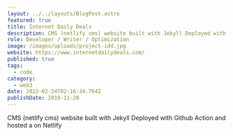 ```yaml
---
layout: ../../layouts/BlogPost.astro
featured: true
title: Internet Daily Deals
description: CMS (netlify cms) website built with Jekyll Deployed with Github Action and hosted on Netlify
role: Developer / Writer / Optimization
image: /images/uploads/project-idd.jpg
website: https://www.internetdailydeals.com/
published: true
tags:
  - code
category:
  - web3
date: 2022-02-24T02:16:34.764Z
publishDate: 2019-11-20
---
```


CMS (netlify cms) website built with Jekyll Deployed with Github Action and hosted a on Netlify
